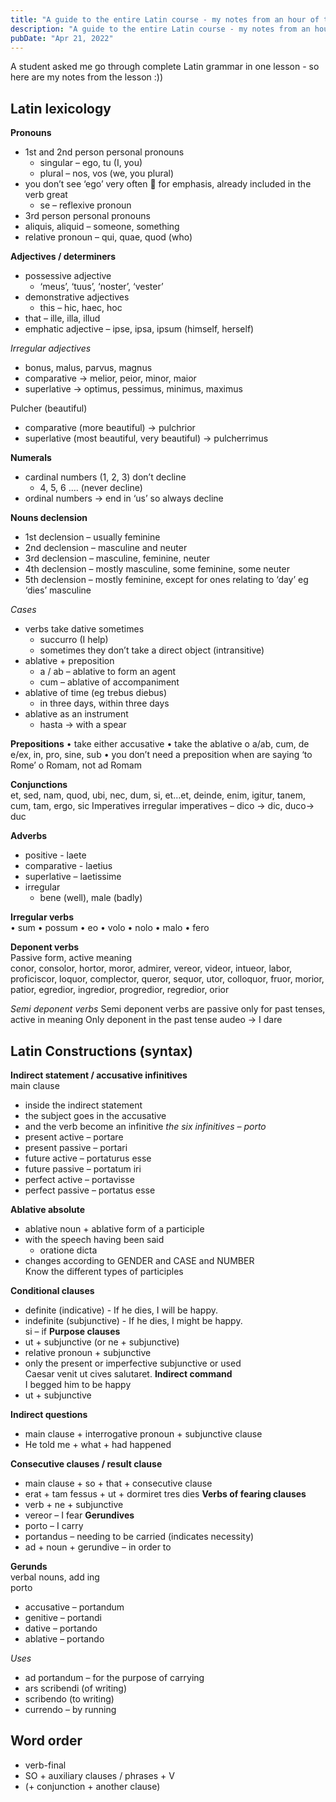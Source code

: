 ```yaml
---
title: "A guide to the entire Latin course - my notes from an hour of tutoring"
description: "A guide to the entire Latin course - my notes from an hour of tutoring"
pubDate: "Apr 21, 2022"
---
```


A student asked me go through complete Latin grammar in one lesson - so here are my notes from the lesson :))


## Latin lexicology
**Pronouns**  
- 1st and 2nd person personal pronouns 
    - singular – ego, tu (I, you)
    - plural – nos, vos (we, you plural)
- you don’t see ‘ego’ very often  for emphasis, already included in the verb great
    - se – reflexive pronoun
- 3rd person personal pronouns
- aliquis, aliquid – someone, something
- relative pronoun – qui, quae, quod (who)

**Adjectives / determiners**  
- possessive adjective
    - ‘meus’, ‘tuus’, ‘noster’, ‘vester’
- demonstrative adjectives
    - this – hic, haec, hoc
- that – ille, illa, illud
- emphatic adjective – ipse, ipsa, ipsum (himself, herself)

*Irregular adjectives*   
- bonus, malus, parvus, magnus
- comparative -> melior, peior, minor, maior
- superlative -> optimus, pessimus, minimus, maximus

Pulcher (beautiful)
- comparative (more beautiful) -> pulchrior
- superlative (most beautiful, very beautiful) -> pulcherrimus

**Numerals**  
- cardinal numbers (1, 2, 3) don’t decline
    - 4, 5, 6 …. (never decline)
- ordinal numbers -> end in ‘us’ so always decline

**Nouns declension**  
- 1st declension – usually feminine
- 2nd declension – masculine and neuter
- 3rd declension – masculine, feminine, neuter
- 4th declension – mostly masculine, some feminine, some neuter
- 5th declension – mostly feminine, except for ones relating to ‘day’ eg ‘dies’ masculine

*Cases*
- verbs take dative sometimes
    - succurro (I help)
    - sometimes they don’t take a direct object (intransitive)
- ablative + preposition
    - a / ab – ablative to form an agent
    - cum – ablative of accompaniment
- ablative of time (eg trebus diebus)
    - in three days, within three days
- ablative as an instrument
    - hasta -> with a spear

**Prepositions** 
•	take either accusative
•	take the ablative
o	a/ab, cum, de e/ex, in, pro, sine, sub
•	you don’t need a preposition when are saying ‘to Rome’
o	Romam, not ad Romam

**Conjunctions**  
et, sed, nam, quod, ubi, nec, dum, si, et…et, deinde, enim, igitur, tanem, cum, tam, ergo, sic
Imperatives
irregular imperatives – dico -> dic, duco-> duc

**Adverbs**  
- positive - laete
- comparative - laetius
- superlative – laetissime
- irregular
    - bene (well), male (badly)


**Irregular verbs**  
•	sum
•	possum
•	eo
•	volo
•	nolo
•	malo
•	fero

**Deponent verbs**  
Passive form, active meaning  
conor, consolor, hortor, moror, admirer, vereor, videor, intueor, labor, proficiscor, loquor, complector, queror, sequor, utor, colloquor, fruor, morior, patior, egredior, ingredior, progredior, regredior, orior

*Semi deponent verbs*
Semi deponent verbs are passive only for past tenses, active in meaning
Only deponent in the past tense
audeo -> I dare

## Latin Constructions (syntax)
**Indirect statement / accusative infinitives**  
main clause
- inside the indirect statement
- the subject goes in the accusative
- and the verb become an infinitive
*the six infinitives – porto*  
- present active – portare
- present passive – portari
- future active – portaturus esse
- future passive – portatum iri
- perfect active – portavisse
- perfect passive – portatus esse

**Ablative absolute**  
- ablative noun + ablative form of a participle
- with the speech having been said
    - oratione dicta
- changes according to GENDER and CASE and NUMBER  
Know the different types of participles

**Conditional clauses**  
- definite (indicative) - If he dies, I will be happy.
- indefinite (subjunctive) - If he dies, I might be happy.  
si – if
**Purpose clauses**  
- ut + subjunctive (or ne + subjunctive)
- relative pronoun + subjunctive
- only the present or imperfective subjunctive or used  
Caesar venit ut cives salutaret.
**Indirect command**  
I begged him to be happy
- ut + subjunctive

**Indirect questions**  
- main clause + interrogative pronoun + subjunctive clause
- He told me + what + had happened

**Consecutive clauses / result clause**  
- main clause + so + that + consecutive clause
- erat + tam fessus + ut + dormiret tres dies
**Verbs of fearing clauses**  
- verb + ne + subjunctive
- vereor – I fear
**Gerundives**  
- porto – I carry
- portandus – needing to be carried (indicates necessity)
- ad + noun + gerundive – in order to 

**Gerunds**  
verbal nouns, add ing  
porto
- accusative – portandum
- genitive – portandi
- dative – portando
- ablative – portando

*Uses*
- ad portandum – for the purpose of carrying
- ars scribendi (of writing)
- scribendo (to writing)
- currendo – by running

## Word order 
- verb-final
- SO  + auxiliary clauses / phrases + V
- (+ conjunction + another clause)
